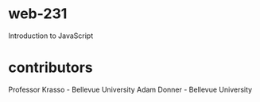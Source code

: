 # web-231
Introduction to JavaScript
# contributors
Professor Krasso - Bellevue University
Adam Donner - Bellevue University
